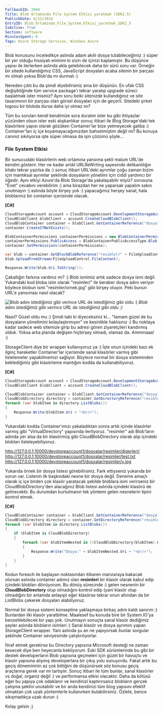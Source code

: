 ```yaml
---
FallbackID: 2944
Title: Blob Ortamında File System Etkisi yaratmak (SDK2.5)
PublishDate: 6/12/2014
EntryID: Blob_Ortaminda_File_System_Etkisi_yaratmak_SDK2_5
IsActive: True
Section: software
MinutesSpent: 0
Tags: Azure Storage Services, Windows Azure
---
```

Blob konusunu inceledikçe aslında adam akıllı dosya tutabileceğimiz :)süper bir yer olduğu hissiyatı eminim ki sizin de içinizi kaplamıştır.Bu düşünce yapısı ile ilerlerken aslında akla gelebilecek daha bir sürüsoru var. Örneğin bir sitede kullandığımız CSS, JavaScript dosyalarıacaba sitenin bir parçası mı olmalı yoksa Blob'da mı durmalı :)Nereden çıktı bu da şimdi diyebilirsiniz ama bir düşünün. En ufak CSSdeğişikliğinde tüm service package'ı tekrar yaratıp upgrade sürecibaşlatmak ister misiniz? Aynı soru belki sitenizde kullandığınız ve sitetasarımının bir parçası olan görsel dosyaları için de geçerli. Sitedekişirket logosu bir blobda dursa daha iyi olmaz mı?Tüm bu soruları kendi kendimize sora duralım ister bu gibi ihtiyaçlaryüzünden olsun ister eski alışkanlıkar sonuç itibari ile BlogStorage'daki tek klasörlere yapısı olarak gözüken Container'lar bizeyetmeyecek galiba :) Container'ları iç içe koyamayacağımızdanbahsetmiştim değil mi? Bu konuya canınız sıkılıyorsa işte süper olmasada işin çözümü şöyle...### File System EtkisiBir sunucudaki klasörlerin web ortamına yansıma şekli malum URL'dekendini gösterir. Her ne kadar artıkl URLReWriting sayesindedelikanlılığın kitabı tekrar yazılsa da :) sonuç itibari URL'dekiayrımlar çoğu zaman bizim için mantıksal ayrımlar şeklinde dosyalarınyönetimi için ciddi yardımcı bir öğedir. Aynı etkiyi Azure'da BlobStorage'da yakalayabilir miyiz? sorusuna "Evet" cevabını verebilirim :)ama birazdan her ne yaparsak yapalım sakın unutmayın :) aslında böylebirşey yok :) yapacağımız herşey sanal, hala bloblarınız bir containeriçerisinde olacak.**[C\#]**```csCloudStorageAccount account = CloudStorageAccount.DevelopmentStorageAccount;CloudBlobClient blobClient = account.CreateCloudBlobClient();CloudBlobContainer container = blobClient.GetContainerReference("dosyalar");container.CreateIfNotExists();BlobContainerPermissions containerPermissions = new BlobContainerPermissions();containerPermissions.PublicAccess = BlobContainerPublicAccessType.Blob;container.SetPermissions(containerPermissions);var blob = container.GetBlockBlobReference("resimler/" + FileUploadControl.FileName);blob.UploadFromStream(FileUploadControl.FileContent);Response.Write(blob.Uri.ToString());```Çakallığın farkına vardınız mı? :) Blob ismimiz artık sadece dosya ismideğil. Yukarıdaki kod bloba isim olarak "resimler/" ile beraber dosyaadını veriyor böylece blobun ismi "resimler/ornek.jpg" gibi birşeyoluyor. Peki bunun URL'e yansıması nasıl olacak?![Blob adını istediğimiz gibi verince URL de istediğimiz gibi oldu:)](media/Blob_Ortaminda_File_System_Etkisi_yaratmak_SDK2_5/blob_cakalliklari.png)*Blob adını istediğimiz gibi verince URL de istediğimiz gibi oldu :)*Nasıl? Güzel oldu mu :) Şimdi tabi ki diyeceksiniz ki... "tamam güzel debu dosyaların yönetimini kolaylaştırmıyor" ve kesinlikle haklısınız :)Bu noktaya kadar sadece web sitemize girip bu adresi gören ziyaretçilerikandırmış olduk. Yoksa arka planda değişen hiçbirşey olmadı, olamaz da.Ammmaaa! :)StorageClient diye bir wrapper kullanıyoruz ya :) İşte onun içindekibazı ek ilginç hareketler Container'lar içerisinde sanal klasörlervarmış gibi listelemeler yapabilmemizi sağlıyor. Böylece normal birdosya sisteminden beklediğimiz gibi klasörleme mantığını kodda dakullanabiliyoruz.**[C\#]**```csCloudStorageAccount account = CloudStorageAccount.DevelopmentStorageAccount;CloudBlobClient blobClient = account.CreateCloudBlobClient();CloudBlobContainer container = blobClient.GetContainerReference("dosyalar");CloudBlobDirectory directory = container.GetDirectoryReference("resimler");foreach (var blobItem in directory.ListBlobs()){    Response.Write(blobItem.Uri + "<br/>");} ```Yukarıdaki kodda Container'ımızı yakaladıktan sonra artık içinde klasörler varmış gibi "VirtualDirectory" yapısında ilerliyoruz. "resimler" adı Blob'ların adında yer alsa da bir klasörmüş gibiCloudBlobDirectory olarak alıp içindeki blobları listeleyebiliyoruz. http://127.0.0.1:10000/devstoreaccount1/dosyalar/resimler/digerleri/  http://127.0.0.1:10000/devstoreaccount1/dosyalar/resimler/test.txt  http://127.0.0.1:10000/devstoreaccount1/dosyalar/resimler/v.jpg  Yukarıda örnek bir dosya listesi görebilirsiniz. Fark ettiyseniz yukarıda bir sorun var. Listenin ilk başkındaki nesne bir dosya değil. Deneme amaçlı olarak iç içe birden çok klasör yaratacak şekilde bloblara isim verirseniz bir CloudBlobDirectory'den alacağınız Blob listesi aslında içindeki klasörü de getirecektir. Bu durumdan kurtulmanın tek yöntemi gelen nesnelerin tipini kontrol etmek.**[C#]**```csCloudBlobContainer container = blobClient.GetContainerReference("dosyalar");CloudBlobDirectory directory = container.GetDirectoryReference("resimler");foreach (var blobItem in directory.ListBlobs()){    if (blobItem is CloudBlobDirectory)    {        foreach (var blobItemNested in ((CloudBlobDirectory)blobItem).ListBlobs())        {            Response.Write("Dosya:" + blobItemNested.Uri + "<br/>");        }    }} ```Kodun foreach ile başlayan noktasından itibaren manzaraya bakacakolursan aslında container adımız olan **resimleri** bir klasör olarakkabul edip içindeki blobları dönüyorum. Bu dönüş sürecinde :) gelennesnenin bir **CloudBlobDirectory** olup olmadığını kontrol edip (yaniklasör olup olmadığını bir anlamda anlayıp) eğer klasörse tekrar onunaltından da bir ListBlobs çekerek dosyaları alabiliyoruz.Normal bir dosya sistemi konseptine yaklaşmaya birkaç adım kaldı sanırım :)Bunlardan ilki klasör yaratbilme. Maalesef bu konuda bire birSystem.IO'ya benzetilebilecek bir yapı yok. Unutmayın sonuçta sanalklasör dediğimiz şeyler aslında blobların isimleri :) Sanal klasör vedosya ayrımını yapan StorageClient wrapper. Yani aslında şu an neyapıyorsak bunlar sorgular şeklinde Container seviyesindeçalıştırılıyorlar.İtiraf etmek gerekirse bu Directory yapısına Microsoft desteği ne zaman kesecek diye ben heyecanla bekliyorum. Eski SDK sürümlerinde bu gibi bir destek developerların Blob yapısına geçmeleri için güzel bir havuçtu ve klasör yapısına alışmış developerlara bir çıkış yolu sunuyordu. Fakat artık bu geçiş dönemininin az çok bittiğini de düşünürsek söz konusu geçiş araçlarına gerek var mı tartışılır. Sonuç itibari ile tüm bunlar, sanal klasörler vs doğal, organiz değil :) ve performansa etkisi olacaktır. Daha da kötüsü eğer bu yapıya çok odaklanır ve kendinizi kaptırırsanız blobların gerçek çalışma şeklini unutabilir ve bir anda kendinizi tüm blog yapısını efektif olmaktan çok uzak yöntemlerle kullanırken bulabilirsiniz. Özlete, bence sıkışmadıkça uzak durun :)Kolay gelsin ;)
